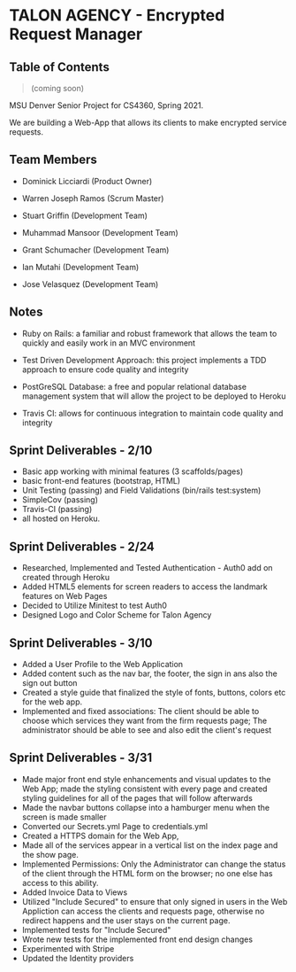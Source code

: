 # TALON AGENCY - Encrypted Request Manager

## Table of Contents

> (coming soon)

MSU Denver Senior Project for CS4360, Spring 2021. 

We are building a Web-App that allows its clients to make encrypted service requests.

## Team Members

- Dominick Licciardi (Product Owner)

- Warren Joseph Ramos (Scrum Master)

- Stuart Griffin (Development Team)

- Muhammad Mansoor (Development Team)

- Grant Schumacher (Development Team)

- Ian Mutahi (Development Team)

- Jose Velasquez (Development Team)

## Notes

- Ruby on Rails: a familiar and robust framework that allows the team to quickly and easily work in an MVC environment

- Test Driven Development Approach: this project implements a TDD approach to ensure code quality and integrity

- PostGreSQL Database: a free and popular relational database management system that will allow the project to be deployed to Heroku

- Travis CI: allows for continuous integration to maintain code quality and integrity

## Sprint Deliverables - 2/10

- Basic app working with minimal features (3 scaffolds/pages)
- basic front-end features (bootstrap, HTML)
- Unit Testing (passing) and Field Validations (bin/rails test:system)
- SimpleCov (passing)
- Travis-CI (passing)
- all hosted on Heroku.

## Sprint Deliverables - 2/24

- Researched, Implemented and Tested Authentication - Auth0 add on created through Heroku
- Added HTML5 elements for screen readers to access the landmark features on Web Pages
- Decided to Utilize Minitest to test Auth0
- Designed Logo and Color Scheme for Talon Agency

## Sprint Deliverables - 3/10

- Added a User Profile to the Web Application
- Added content such as the nav bar, the footer, the sign in ans also the sign out button
- Created a style guide that finalized the style of fonts, buttons, colors etc for the web app. 
- Implemented and fixed associations: 
  The client should be able to choose which services they want from the firm requests page; The administrator should be able to see and also edit the client's request
  
## Sprint Deliverables - 3/31 

- Made major front end style enhancements and visual updates to the Web App; made the styling consistent with every page and created styling guidelines for all of the pages that will follow afterwards
- Made the navbar buttons collapse into a hamburger menu when the screen is made smaller
- Converted our Secrets.yml Page to credentials.yml
- Created a HTTPS domain for the Web App, 
- Made all of the services appear in a vertical list on the index page and the show page. 
- Implemented Permissions: Only the Administrator can change the status of the client through the HTML form on the browser; no one else has access to this ability.
- Added Invoice Data to Views
- Utilized "Include Secured" to ensure that only signed in users in the Web Appliction can access the clients and requests page, otherwise no redirect happens and the user stays on the current page.
- Implemented tests for "Include Secured" 
- Wrote new tests for the implemented front end design changes
- Experimented with Stripe
- Updated the Identity providers
